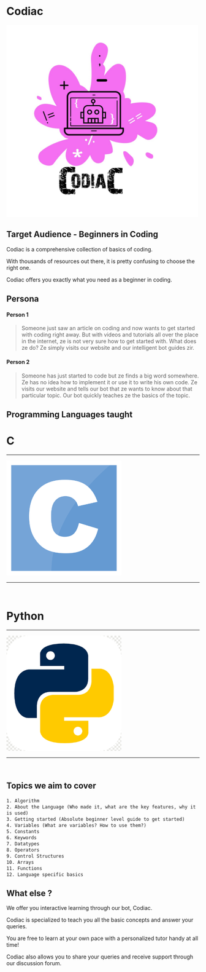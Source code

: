 # Codiac
<img src="./codiac/logos/logo.jpeg" alt="Codiac Logo" width="500"/>


## Target Audience - Beginners in Coding

Codiac is a comprehensive collection of basics of coding.

With thousands of resources out there, it is pretty confusing to choose the right one. 

Codiac offers you exactly what you need as a beginner in coding.


## Persona

#### Person 1
> Someone just saw an article on coding and now wants to get started with coding right away.
> But with videos and tutorials all over the place in the internet, ze is not very sure how to get started with.
> What does ze do?
> Ze simply visits our website and our intelligent bot guides zir.

#### Person 2

> Someone has just started to code but ze finds a big word somewhere. 
> Ze has no idea how to implement it or use it to write his own code.
> Ze visits our website and  tells our bot that ze wants to know about that particular topic. 
> Our bot quickly teaches ze the basics of the topic. 

## Programming Languages taught

# C
<hr>
<img src="./codiac/logos/c.png" alt="C Logo" width="300"/>
<hr>
<br>

# Python

<hr>
<img src="./codiac/logos/python.png" alt="C Logo" width="300"/>
<hr>
<br>



## Topics we aim to cover
```
1. Algorithm  
2. About the Language (Who made it, what are the key features, why it is used)  
3. Getting started (Absolute beginner level guide to get started)  
4. Variables (What are variables? How to use them?)
5. Constants
6. Keywords 
7. Datatypes 
8. Operators
9. Control Structures
10. Arrays
11. Functions
12. Language specific basics 
```

## What else ?

We offer you interactive learning through our bot, Codiac.

Codiac is specialized to teach you all the basic concepts and answer your queries.

You are free to learn at your own pace with a personalized tutor handy at all time!

Codiac also allows you to share your queries and receive support through our discussion forum.

  





